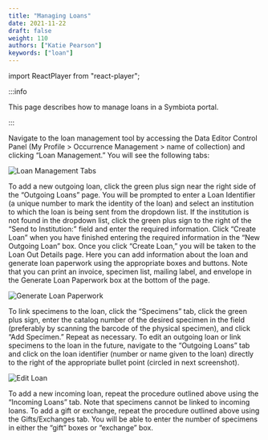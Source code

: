 ```yaml
---
title: "Managing Loans"
date: 2021-11-22
draft: false
weight: 110
authors: ["Katie Pearson"]
keywords: ["loan"]
---
```


import ReactPlayer from "react-player";

:::info

This page describes how to manage loans in a Symbiota portal.

:::

Navigate to the loan management tool by accessing the Data Editor Control Panel (My Profile > Occurrence Management > name of collection) and clicking “Loan Management.” You will see the following tabs:

![Loan Management Tabs](/img/loantabs.PNG)

To add a new outgoing loan, click the green plus sign near the right side of the “Outgoing Loans” page. You will be prompted to enter a Loan Identifier (a unique number to mark the identity of the loan) and select an institution to which the loan is being sent from the dropdown list. If the institution is not found in the dropdown list, click the green plus sign to the right of the “Send to Institution:” field and enter the required information. Click “Create Loan” when you have finished entering the required information in the “New Outgoing Loan” box.
Once you click “Create Loan,” you will be taken to the Loan Out Details page. Here you can add information about the loan and generate loan paperwork using the appropriate boxes and buttons. Note that you can print an invoice, specimen list, mailing label, and envelope in the Generate Loan Paperwork box at the bottom of the page.

![Generate Loan Paperwork](/img/generateloanpaperwork.PNG)

To link specimens to the loan, click the “Specimens” tab, click the green plus sign, enter the catalog number of the desired specimen in the field (preferably by scanning the barcode of the physical specimen), and click “Add Specimen.” Repeat as necessary.
To edit an outgoing loan or link specimens to the loan in the future, navigate to the “Outgoing Loans” tab and click on the loan identifier (number or name given to the loan) directly to the right of the appropriate bullet point (circled in next screenshot).

![Edit Loan](/img/editloan.jpg)

To add a new incoming loan, repeat the procedure outlined above using the “Incoming Loans” tab. Note that specimens cannot be linked to incoming loans.
To add a gift or exchange, repeat the procedure outlined above using the Gifts/Exchanges tab. You will be able to enter the number of specimens in either the “gift” boxes or “exchange” box.

<ReactPlayer
  playing={false}
  controls
  url="http://www.youtube.com/watch?v=Fdmm5CsbFKY"
/>
